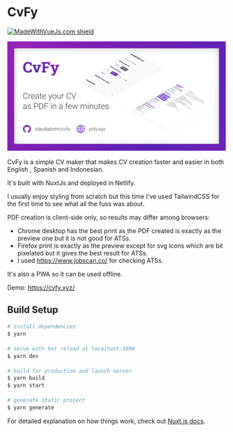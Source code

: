 # CvFy

[![MadeWithVueJs.com shield](https://madewithvuejs.com/storage/repo-shields/3280-shield.svg)](https://madewithvuejs.com/p/cvfy/shield-link)

![CvFy](/static/CvFy.png)

CvFy is a simple CV maker that makes CV creation faster and easier in both English , Spanish and Indonesian. 

It's built with NuxtJs and deployed in Netlify. 

I usually enjoy styling from scratch but this time I've used TailwindCSS for the first time to see what all the fuss was about. 

PDF creation is client-side only, so results may differ among  browsers:
- Chrome desktop has the best print as the PDF created is exactly as the preview one but it is not good for ATSs. 
- Firefox print is exactly as the preview except for svg icons which are bit pixelated but it gives the best result for ATSs. 
- I used https://www.jobscan.co/ for checking ATSs.

It's also a PWA so it can be used offline.


Demo: https://cvfy.xyz/

## Build Setup

```bash
# install dependencies
$ yarn

# serve with hot reload at localhost:3000
$ yarn dev

# build for production and launch server
$ yarn build
$ yarn start

# generate static project
$ yarn generate
```

For detailed explanation on how things work, check out [Nuxt.js docs](https://nuxtjs.org).
